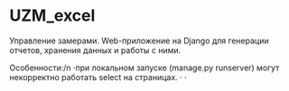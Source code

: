 # UZM_excel
Управление замерами. Web-приложение на Django для генерации отчетов, хранения данных и работы с ними.

Особенности:/n
·при локальном запуске (manage.py runserver) могут некорректно работать select на страницах.
·
·
